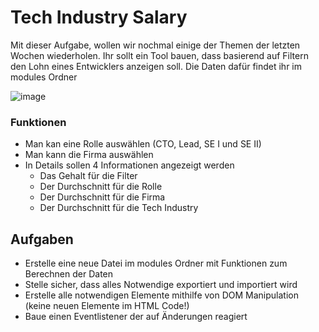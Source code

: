 # Tech Industry Salary
Mit dieser Aufgabe, wollen wir nochmal einige der Themen der letzten Wochen wiederholen. Ihr sollt ein Tool bauen, dass basierend auf Filtern den Lohn eines Entwicklers anzeigen soll. Die Daten dafür findet ihr im modules Ordner

![image](https://static-assets.codecademy.com/Courses/Learn-JavaScript/Modules/WorkAround%20Explorer%20Demo.gif)

### Funktionen
* Man kan eine Rolle auswählen (CTO, Lead, SE I und SE II)
* Man kann die Firma auswählen
* In Details sollen 4 Informationen angezeigt werden
  * Das Gehalt für die Filter
  * Der Durchschnitt für die Rolle
  * Der Durchschnitt für die Firma
  * Der Durchschnitt für die Tech Industry

## Aufgaben
* Erstelle eine neue Datei im modules Ordner mit Funktionen zum Berechnen der Daten
* Stelle sicher, dass alles Notwendige exportiert und importiert wird
* Erstelle alle notwendigen Elemente mithilfe von DOM Manipulation (keine neuen Elemente im HTML Code!)
* Baue einen Eventlistener der auf Änderungen reagiert
